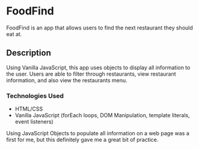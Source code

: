 # FoodFind

FoodFind is an app that allows users to find the next restaurant they should eat at.

## Description

Using Vanilla JavaScript, this app uses objects to display all information to the user. Users are able to filter through restaurants, view restaurant information, and also view the restaurants menu. 

### Technologies Used
- HTML/CSS
- Vanilla JavaScript (forEach loops, DOM Manipulation, template literals, event listeners)

Using JavaScript Objects to populate all information on a web page was a first for me, but this definitely gave me a great bit of practice.
